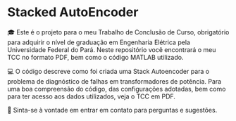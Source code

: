 # Stacked AutoEncoder
🎓 Este é o projeto para o meu Trabalho de Conclusão de Curso, obrigatório para adquirir o nível de graduação em Engenharia Elétrica pela Universidade Federal do Pará. Neste repositório você encontrará o meu TCC no formato PDF, bem como o código MATLAB utilizado.

💻 O código descreve como foi criada uma Stack Autoencoder para o problema de diagnóstico de falhas em transformadores de potência. Para uma boa compreensão do código, das configurações adotadas, bem como para ter acesso aos dados utilizados, veja o TCC em PDF.

📧 Sinta-se à vontade em entrar em contato para perguntas e sugestões.
